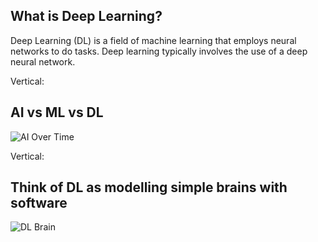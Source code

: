 ## What is Deep Learning?

Deep Learning (DL) is a field of machine learning that employs neural networks to do tasks. Deep learning typically involves the use of a deep neural network.

Vertical:

## AI vs ML vs DL

![AI Over Time](https://blogs.nvidia.com/wp-content/uploads/2016/07/Deep_Learning_Icons_R5_PNG.jpg.png)

Vertical:

## Think of DL as modelling simple brains with software

![DL Brain](http://learning-systems.org/assets/fotolia_deeplearning_event.jpg)
